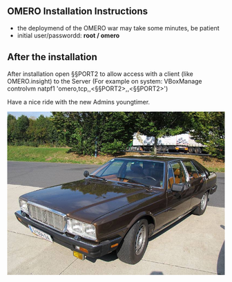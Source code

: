 ## OMERO Installation Instructions 

* the deploymend of the OMERO war may take some minutes, be patient
* initial user/passwordd: **root / omero**


## After the installation

After installation open §§PORT2 to allow access with a client (like OMERO.insight) to the Server
(For example on system: VBoxManage controlvm <VMNAME> natpf1 'omero,tcp,,<§§PORT2>,,<§§PORT2>')


Have a nice ride with the new Admins youngtimer.

![FINAL](install-screen-final.jpg)
